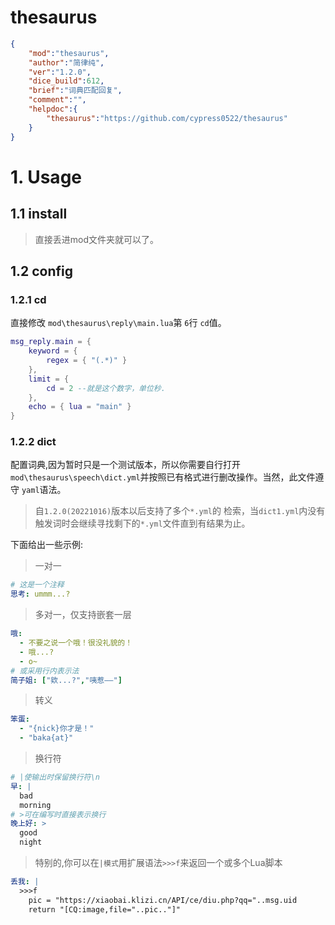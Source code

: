 # thesaurus

```json
{
    "mod":"thesaurus",
    "author":"简律纯",
    "ver":"1.2.0",
    "dice_build":612,
    "brief":"词典匹配回复",
    "comment":"",
    "helpdoc":{
        "thesaurus":"https://github.com/cypress0522/thesaurus"
    }
}
```

# 1. Usage

## 1.1 install

> 直接丢进mod文件夹就可以了。

## 1.2 config

### 1.2.1 cd

直接修改 `mod\thesaurus\reply\main.lua`第 `6`行 `cd`值。

```lua
msg_reply.main = {
    keyword = {
        regex = { "(.*)" }
    },
    limit = {
        cd = 2 --就是这个数字，单位秒.
    },
    echo = { lua = "main" }
}
```

### 1.2.2 dict

配置词典,因为暂时只是一个测试版本，所以你需要自行打开 `mod\thesaurus\speech\dict.yml`并按照已有格式进行删改操作。当然，此文件遵守 `yaml`语法。
> 自`1.2.0(20221016)`版本以后支持了多个`*.yml`的 检索，当`dict1.yml`内没有触发词时会继续寻找剩下的`*.yml`文件直到有结果为止。

下面给出一些示例:

> 一对一

```yaml
# 这是一个注释
思考: ummm...?
```

> 多对一，仅支持嵌套一层

```yaml
哦: 
  - 不要之说一个哦！很没礼貌的！
  - 哦...?
  - o~
# 或采用行内表示法
简子姐: ["欸...?","咦惹——"]
```

> 转义

```yaml
笨蛋: 
  - "{nick}你才是！"
  - "baka{at}"
```

> 换行符

```yaml
# |使输出时保留换行符\n
早: |
  bad
  morning
# >可在编写时直接表示换行
晚上好: >
  good
  night
```

> 特别的,你可以在`|模式`用扩展语法`>>>f`来返回一个或多个Lua脚本
```yaml
丢我: |
  >>>f
    pic = "https://xiaobai.klizi.cn/API/ce/diu.php?qq="..msg.uid
    return "[CQ:image,file="..pic.."]"
```